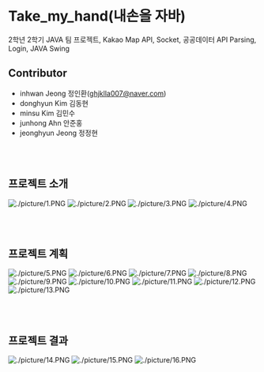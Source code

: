 # Take_my_hand(내손을 자바)
2학년 2학기 JAVA 팀 프로젝트, Kakao Map API, Socket, 공공데이터 API Parsing, Login, JAVA Swing

## Contributor
- inhwan Jeong 정인환(ghjklla007@naver.com)
- donghyun Kim 김동현
- minsu Kim 김민수
- junhong Ahn 안준홍
- jeonghyun Jeong 정정현

<br>
<br>

## 프로젝트 소개

![./picture/1.PNG](./picture/1.PNG)
![./picture/2.PNG](./picture/2.PNG)
![./picture/3.PNG](./picture/3.PNG)
![./picture/4.PNG](./picture/4.PNG)

<br>
<br>

## 프로젝트 계획
![./picture/5.PNG](./picture/5.PNG)
![./picture/6.PNG](./picture/6.PNG)
![./picture/7.PNG](./picture/7.PNG)
![./picture/8.PNG](./picture/8.PNG)
![./picture/9.PNG](./picture/9.PNG)
![./picture/10.PNG](./picture/10.PNG)
![./picture/11.PNG](./picture/11.PNG)
![./picture/12.PNG](./picture/12.PNG)
![./picture/13.PNG](./picture/13.PNG)


<br>
<br>

## 프로젝트 결과
![./picture/14.PNG](./picture/14.PNG)
![./picture/15.PNG](./picture/15.PNG)
![./picture/16.PNG](./picture/16.PNG)
